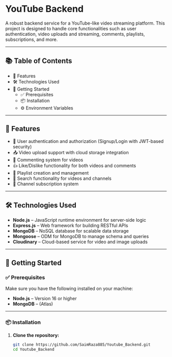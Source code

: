 # YouTube Backend

A robust backend service for a YouTube-like video streaming platform. This project is designed to handle core functionalities such as user authentication, video uploads and streaming, comments, playlists, subscriptions, and more.

---

## 📚 Table of Contents

- 🎯 Features
- 🛠 Technologies Used
- 🚀 Getting Started  
  - ✅ Prerequisites
  - 📦 Installation 
  - ⚙️ Environment Variables

---

## 🎯 Features

- 🔐 User authentication and authorization (Signup/Login with JWT-based security)
- 📤 Video upload support with cloud storage integration
- 💬 Commenting system for videos
- 👍 Like/Dislike functionality for both videos and comments
- 🎵 Playlist creation and management
- 🔎 Search functionality for videos and channels
- 🔔 Channel subscription system

---

## 🛠 Technologies Used

- **Node.js** – JavaScript runtime environment for server-side logic  
- **Express.js** – Web framework for building RESTful APIs  
- **MongoDB** – NoSQL database for scalable data storage  
- **Mongoose** – ODM for MongoDB to manage schema and queries  
- **Cloudinary** – Cloud-based service for video and image uploads  

---

## 🚀 Getting Started

### ✅ Prerequisites

Make sure you have the following installed on your machine:

- **Node.js** – Version 16 or higher  
- **MongoDB** – (Atlas) 

---

### 📦 Installation

1. **Clone the repository:**

   ```bash
   git clone https://github.com/SaimRaza885/Youtube_Backend.git
   cd Youtube_Backend

